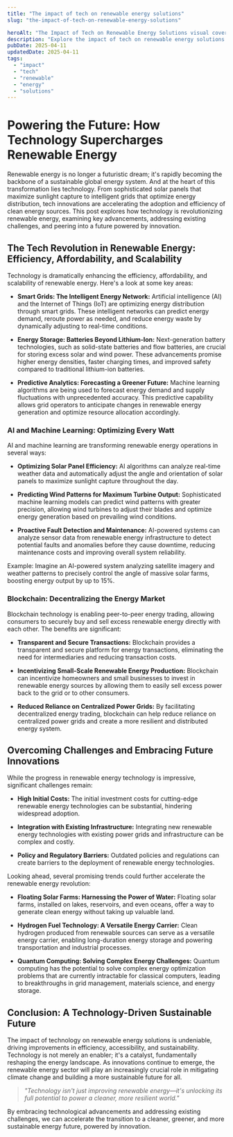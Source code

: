 ```yaml
---
title: "The impact of tech on renewable energy solutions"
slug: "the-impact-of-tech-on-renewable-energy-solutions"

heroAlt: "The Impact of Tech on Renewable Energy Solutions visual cover image"
description: "Explore the impact of tech on renewable energy solutions in this detailed guide, offering insights, strategies, and practical tips to enhance your understanding and application of the topic."
pubDate: 2025-04-11
updatedDate: 2025-04-11
tags:
  - "impact"
  - "tech"
  - "renewable"
  - "energy"
  - "solutions"
---
```


# Powering the Future: How Technology Supercharges Renewable Energy

Renewable energy is no longer a futuristic dream; it's rapidly becoming the backbone of a sustainable global energy system. And at the heart of this transformation lies technology. From sophisticated solar panels that maximize sunlight capture to intelligent grids that optimize energy distribution, tech innovations are accelerating the adoption and efficiency of clean energy sources. This post explores how technology is revolutionizing renewable energy, examining key advancements, addressing existing challenges, and peering into a future powered by innovation.

## The Tech Revolution in Renewable Energy: Efficiency, Affordability, and Scalability

Technology is dramatically enhancing the efficiency, affordability, and scalability of renewable energy. Here's a look at some key areas:

- **Smart Grids: The Intelligent Energy Network:** Artificial intelligence (AI) and the Internet of Things (IoT) are optimizing energy distribution through smart grids. These intelligent networks can predict energy demand, reroute power as needed, and reduce energy waste by dynamically adjusting to real-time conditions.

- **Energy Storage: Batteries Beyond Lithium-Ion:** Next-generation battery technologies, such as solid-state batteries and flow batteries, are crucial for storing excess solar and wind power. These advancements promise higher energy densities, faster charging times, and improved safety compared to traditional lithium-ion batteries.

- **Predictive Analytics: Forecasting a Greener Future:** Machine learning algorithms are being used to forecast energy demand and supply fluctuations with unprecedented accuracy. This predictive capability allows grid operators to anticipate changes in renewable energy generation and optimize resource allocation accordingly.

### AI and Machine Learning: Optimizing Every Watt

AI and machine learning are transforming renewable energy operations in several ways:

- **Optimizing Solar Panel Efficiency:** AI algorithms can analyze real-time weather data and automatically adjust the angle and orientation of solar panels to maximize sunlight capture throughout the day.

- **Predicting Wind Patterns for Maximum Turbine Output:** Sophisticated machine learning models can predict wind patterns with greater precision, allowing wind turbines to adjust their blades and optimize energy generation based on prevailing wind conditions.

- **Proactive Fault Detection and Maintenance:** AI-powered systems can analyze sensor data from renewable energy infrastructure to detect potential faults and anomalies before they cause downtime, reducing maintenance costs and improving overall system reliability.

Example: Imagine an AI-powered system analyzing satellite imagery and weather patterns to precisely control the angle of massive solar farms, boosting energy output by up to 15%.

### Blockchain: Decentralizing the Energy Market

Blockchain technology is enabling peer-to-peer energy trading, allowing consumers to securely buy and sell excess renewable energy directly with each other. The benefits are significant:

- **Transparent and Secure Transactions:** Blockchain provides a transparent and secure platform for energy transactions, eliminating the need for intermediaries and reducing transaction costs.

- **Incentivizing Small-Scale Renewable Energy Production:** Blockchain can incentivize homeowners and small businesses to invest in renewable energy sources by allowing them to easily sell excess power back to the grid or to other consumers.

- **Reduced Reliance on Centralized Power Grids:** By facilitating decentralized energy trading, blockchain can help reduce reliance on centralized power grids and create a more resilient and distributed energy system.

## Overcoming Challenges and Embracing Future Innovations

While the progress in renewable energy technology is impressive, significant challenges remain:

- **High Initial Costs:** The initial investment costs for cutting-edge renewable energy technologies can be substantial, hindering widespread adoption.

- **Integration with Existing Infrastructure:** Integrating new renewable energy technologies with existing power grids and infrastructure can be complex and costly.

- **Policy and Regulatory Barriers:** Outdated policies and regulations can create barriers to the deployment of renewable energy technologies.

Looking ahead, several promising trends could further accelerate the renewable energy revolution:

- **Floating Solar Farms: Harnessing the Power of Water:** Floating solar farms, installed on lakes, reservoirs, and even oceans, offer a way to generate clean energy without taking up valuable land.

- **Hydrogen Fuel Technology: A Versatile Energy Carrier:** Clean hydrogen produced from renewable sources can serve as a versatile energy carrier, enabling long-duration energy storage and powering transportation and industrial processes.

- **Quantum Computing: Solving Complex Energy Challenges:** Quantum computing has the potential to solve complex energy optimization problems that are currently intractable for classical computers, leading to breakthroughs in grid management, materials science, and energy storage.

## Conclusion: A Technology-Driven Sustainable Future

The impact of technology on renewable energy solutions is undeniable, driving improvements in efficiency, accessibility, and sustainability. Technology is not merely an enabler; it's a catalyst, fundamentally reshaping the energy landscape. As innovations continue to emerge, the renewable energy sector will play an increasingly crucial role in mitigating climate change and building a more sustainable future for all.

> _"Technology isn't just improving renewable energy—it's unlocking its full potential to power a cleaner, more resilient world."_

By embracing technological advancements and addressing existing challenges, we can accelerate the transition to a cleaner, greener, and more sustainable energy future, powered by innovation.
